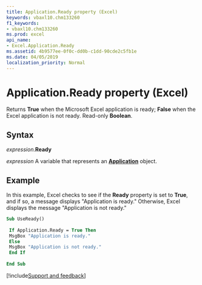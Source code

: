 ```yaml
---
title: Application.Ready property (Excel)
keywords: vbaxl10.chm133260
f1_keywords:
- vbaxl10.chm133260
ms.prod: excel
api_name:
- Excel.Application.Ready
ms.assetid: 4b9577ee-0f0c-dd0b-c1dd-90cde2c5fb1e
ms.date: 04/05/2019
localization_priority: Normal
---
```



# Application.Ready property (Excel)

Returns **True** when the Microsoft Excel application is ready; **False** when the Excel application is not ready. Read-only **Boolean**. 


## Syntax

_expression_.**Ready**

_expression_ A variable that represents an **[Application](Excel.Application(object).md)** object.


## Example

In this example, Excel checks to see if the **Ready** property is set to **True**, and if so, a message displays "Application is ready." Otherwise, Excel displays the message "Application is not ready."

```vb
Sub UseReady() 
 
 If Application.Ready = True Then 
 MsgBox "Application is ready." 
 Else 
 MsgBox "Application is not ready." 
 End If 
 
End Sub
```




[!include[Support and feedback](~/includes/feedback-boilerplate.md)]